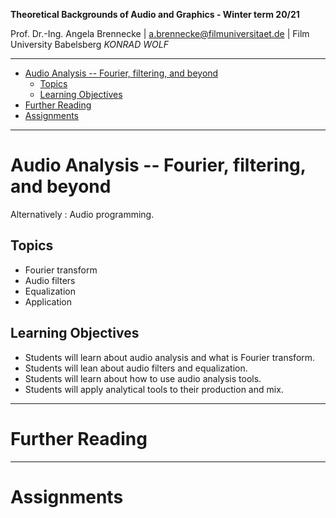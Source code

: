 <!-- ---  
title: Theoretical Backgrounds of Audio and Graphics
author: Angela Brennecke
affiliation: Film University Babelsberg KONRAD WOLF
date: Winter term 20/21
---   -->
**Theoretical Backgrounds of Audio and Graphics - Winter term 20/21**

Prof. Dr.-Ing. Angela Brennecke | a.brennecke@filmuniversitaet.de | Film University Babelsberg *KONRAD WOLF*

---

- [Audio Analysis -- Fourier, filtering, and beyond](#audio-analysis----fourier-filtering-and-beyond)
  - [Topics](#topics)
  - [Learning Objectives](#learning-objectives)
- [Further Reading](#further-reading)
- [Assignments](#assignments)

---


# Audio Analysis -- Fourier, filtering, and beyond

Alternatively : Audio programming.

## Topics

- Fourier transform
- Audio filters
- Equalization
- Application


## Learning Objectives

- Students will learn about audio analysis and what is Fourier transform.
- Students will lean about audio filters and equalization.
- Students will learn about how to use audio analysis tools.
- Students will apply analytical tools to their production and mix. 


---

# Further Reading



--- 

# Assignments


